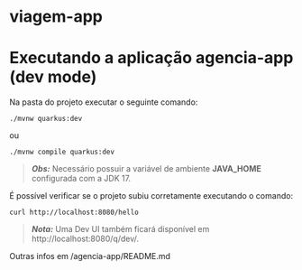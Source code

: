 # viagem-app

# Executando a aplicação agencia-app (dev mode)

Na pasta do projeto executar o seguinte comando:
```shell script
./mvnw quarkus:dev
```
ou
```shell script
./mvnw compile quarkus:dev
```

> **_Obs:_**  Necessário possuir a variável de ambiente **JAVA_HOME** configurada com a JDK 17. 

É possível verificar se o projeto subiu corretamente executando o comando:
```shell script
curl http://localhost:8080/hello
```
> **_Nota:_**  Uma Dev UI também ficará disponível em http://localhost:8080/q/dev/.


Outras infos em /agencia-app/README.md

